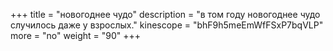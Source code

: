 +++
title = "новогоднее чудо"
description = "в том году новогоднее чудо случилось даже у взрослых."
kinescope = "bhF9h5meEmWfFSxP7bqVLP"
more = "no"
weight = "90"
+++